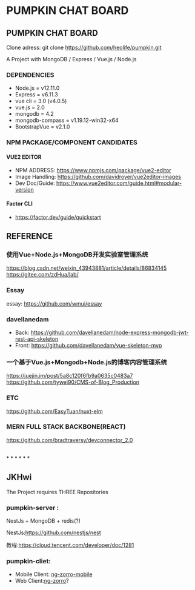# PUMPKIN CHAT BOARD
## PUMPKIN CHAT BOARD

Clone adress: git clone https://github.com/heolife/pumpkin.git

A Project with MongoDB / Express / Vue.js / Node.js

### DEPENDENCIES

* Node.js = v12.11.0
* Express = v6.11.3
* vue cli = 3.0 (v4.0.5)
* vue.js = 2.0
* mongodb = 4.2
* mongodb-compass = v1.19.12-win32-x64
* BootstrapVue = v2.1.0

### NPM PACKAGE/COMPONENT CANDIDATES
#### VUE2 EDITOR
* NPM ADDRESS: https://www.npmjs.com/package/vue2-editor
* Image Handling:  https://github.com/davidroyer/vue2editor-images
* Dev Doc/Guide: https://www.vue2editor.com/guide.html#modular-version

#### Factor CLI
* https://factor.dev/guide/quickstart

## REFERENCE
### 使用Vue+Node.js+MongoDB开发实验室管理系统
https://blog.csdn.net/weixin_43943881/article/details/86834145
https://gitee.com/zdHua/lab/

### Essay
essay: https://github.com/wmui/essay

### davellanedam
* Back: https://github.com/davellanedam/node-express-mongodb-jwt-rest-api-skeleton 
* Front: https://github.com/davellanedam/vue-skeleton-mvp

### 一个基于Vue.js+Mongodb+Node.js的博客内容管理系统
https://juejin.im/post/5a8c120f6fb9a0635c0483a7
https://github.com/tywei90/CMS-of-Blog_Production

### ETC
https://github.com/EasyTuan/nuxt-elm

### MERN FULL STACK BACKBONE(REACT)
https://github.com/bradtraversy/devconnector_2.0

<br>
* * *
* * *
<br>

## JKHwi

The Project requires THREE Repositories 

### pumpkin-server :  

NestJs + MongoDB + redis(?)

NestJs:https://github.com/nestjs/nest 

教程:https://cloud.tencent.com/developer/doc/1281

### pumpkin-cliet: 

* Mobile Client: [ng-zorro-mobile](https://ng.mobile.ant.design/#/docs/introduce/zh) 
* Web Client:[ng-zorro](https://ng.ant.design/docs/introduce/zh)?
